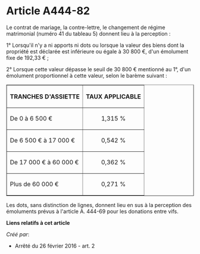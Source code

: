 # Article A444-82

Le contrat de mariage, la contre-lettre, le changement de régime matrimonial (numéro 41 du tableau 5) donnent lieu à la
perception : 

1° Lorsqu'il n'y a ni apports ni dots ou lorsque la valeur des biens dont la propriété est déclarée est inférieure ou égale à
30 800 €, d'un émolument fixe de 192,33 € ; 

2° Lorsque cette valeur dépasse le seuil de 30 800 € mentionné au 1°, d'un émolument proportionnel à cette valeur, selon le
barème suivant : 

<table border="1">
  <tbody>
    <tr>
      <th>

TRANCHES D'ASSIETTE 

</th>
      <th>

TAUX APPLICABLE 

</th>
    </tr>
    <tr>
      <td align="left" valign="middle">

De 0 à 6 500 € 

</td>
      <td align="center" valign="middle">

1,315 % 

</td>
    </tr>
    <tr>
      <td align="left" valign="middle">

De 6 500 € à 17 000 € 

</td>
      <td align="center" valign="middle">

0,542 % 

</td>
    </tr>
    <tr>
      <td align="left" valign="middle">

De 17 000 € à 60 000 € 

</td>
      <td align="center" valign="middle">

0,362 % 

</td>
    </tr>
    <tr>
      <td align="left" valign="middle">

Plus de 60 000 € 

</td>
      <td align="center" valign="middle">

0,271 % 

</td>
    </tr>
  </tbody>
</table>

Les dots, sans distinction de lignes, donnent lieu en sus à la perception des émoluments prévus à l'article A. 444-69 pour
les donations entre vifs.

**Liens relatifs à cet article**

_Créé par_:

  - Arrêté du 26 février 2016 - art. 2
